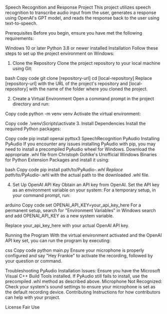 Speech Recognition and Response Project
This project utilizes speech recognition to transcribe audio input from the user, generates a response using OpenAI's GPT model, and reads the response back to the user using text-to-speech.

Prerequisites
Before you begin, ensure you have met the following requirements:

Windows 10 or later
Python 3.8 or newer installed
Installation
Follow these steps to set up the project environment on Windows:

1. Clone the Repository
Clone the project repository to your local machine using Git:

bash
Copy code
git clone [repository-url]
cd [local-repository]
Replace [repository-url] with the URL of the project's repository and [local-repository] with the name of the folder where you cloned the project.

2. Create a Virtual Environment
Open a command prompt in the project directory and run:

Copy code
python -m venv venv
Activate the virtual environment:

Copy code
.\venv\Scripts\activate
3. Install Dependencies
Install the required Python packages:

Copy code
pip install openai pyttsx3 SpeechRecognition PyAudio
Installing PyAudio
If you encounter any issues installing PyAudio with pip, you may need to install a precompiled PyAudio wheel for Windows. Download the appropriate .whl file from Christoph Gohlke's Unofficial Windows Binaries for Python Extension Packages and install it using:

bash
Copy code
pip install path/to/PyAudio-*.whl
Replace path/to/PyAudio-*.whl with the actual path to the downloaded .whl file.

4. Set Up OpenAI API Key
Obtain an API key from OpenAI.
Set the API key as an environment variable on your system:
For a temporary setup, in your command prompt, run:

arduino
Copy code
set OPENAI_API_KEY=your_api_key_here
For a permanent setup, search for "Environment Variables" in Windows search and add OPENAI_API_KEY as a new system variable.

Replace your_api_key_here with your actual OpenAI API key.

Running the Program
With the virtual environment activated and the OpenAI API key set, you can run the program by executing:

css
Copy code
python main.py
Ensure your microphone is properly configured and say "Hey Frankie" to activate the recording, followed by your question or command.

Troubleshooting
PyAudio Installation Issues: Ensure you have the Microsoft Visual C++ Build Tools installed. If PyAudio still fails to install, use the precompiled .whl method as described above.
Microphone Not Recognized: Check your system's sound settings to ensure your microphone is set as the default recording device.
Contributing
Instructions for how contributors can help with your project.

License
Fair Use

